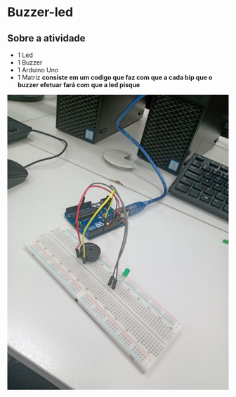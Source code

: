 # Buzzer-led
## Sobre a atividade 

* 1 Led
* 1 Buzzer
* 1 Arduino Uno
* 1 Matriz
**consiste em um codigo que faz com que a cada bip que o buzzer efetuar fará com que a led pisque**  

![foto referente a atividade](https://github.com/ArtS2/Portfolio/blob/main/fundamentos_TI/Autoria/buzzer-led/foto%20arduino.jpeg)
